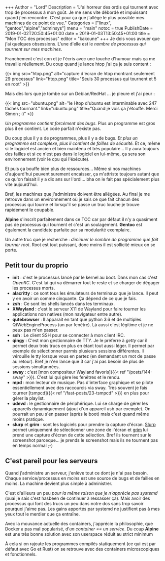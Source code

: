 +++
Author = "Lord"
Description = "J'ai horreur des ordis qui tournent avec trop de processus à mon goût. Je me sens vite débordé et impuissant quand j'en rencontre. C'est pour ça que j'allège le plus possible mes machines de ce point de vue."
Categories = ["linux", "gentoo","alpine","adminsys"]
menu = "main"
notoc = true
PublishDate = 2019-01-02T20:50:45+01:00
date = 2019-01-03T13:50:45+01:00
title = "Mon TOC des processus"
editor = "kakoune"
+++
Je dois vous avouer que j'ai quelques obsessions.
L'une d'elle est le *nombre de processus qui tournent sur mes machines*.

Franchement c'est con et je l'écris avec une touche d'humour mais ça me travaille réellement.
Du coup quand je lance htop j'ai ça je suis content :

{{< img src="htop.png" alt="capture d'écran de htop montrant seulement 29 processus" link="htop.png" title="Seuls 30 processus qui tournent et 5 en root" >}}

Mais dès lors que je tombe sur un Debian/RedHat … je pleure et j'ai peur :

{{< img src="ubuntu.png" alt="le Htop d'ubuntu est interminable avec 247 tâches tournant." link="ubuntu.png" title="Quand je vois ça j'étouffe. Merci Simon ;-)" >}}

*Un programme contient forcément des bugs.*
Plus un programme est gros plus il en contient.
Le code parfait n'existe pas.

Du coup plus il y a de programmes, plus il y a de bugs.
*Et plus un programme est complexe, plus il contient de failles de sécurité.*
Et ce, même si le logiciel est ancien et bien maintenu et très populaire…
Il y aura toujours des failles et si ce n'est pas dans le logiciel en lui-même, ça sera son environnement (voir le cpu qui l'éxécute).

Et puis ça bouffe bien plus de ressources…
Même si nos machines d'aujourd'hui peuvent surement encaisser, ça m'attriste toujours autant que ce qu'on faisait il y a dix ans sur l'ordi… bha on le fait pas spécialement plus vite aujourd'hui.

Bref, les machines que j'administre doivent être allégées.
Au final je me retrouve dans un environnement où je sais ce que fait chacun des processus qui tourne et lorsqu'il se passe un truc louche je trouve rapidement le coupable.

**Alpine** s'inscrit parfaitement dans ce TOC car par défaut il n'y a quasiment pas de processus qui tournent et c'est un soulagement.
**Gentoo** est également la candidate parfaite par sa modularité exemplaire.

Un autre truc que je recherche : *diminuer le nombre de programme que fait tourner root*.
Root est tout puissant, donc moins il est sollicité mieux on se porte.

## Petit tour du proprio

  - **init** : c'est le processus lancé par le kernel au boot. Dans mon cas c'est *OpenRC*. C'est lui qui va démarrer tout le reste et se charger de dégager les processus morts.
  - **alacritty** : ce sont tous les émulateurs de terminaux que je lance. Il peut y en avoir un comme cinquante. Ça dépend de ce que je fais.
  - **zsh** : Ce sont les shells lancés dans les terminaux.
  - **XWayland** : c'est le serveur X11 de Wayland pour faire tourner les applications non natives (mon navigateur entre autre).
  - **qutebrowser** : Il apparait en tant que python 3.6 et de multiples QtWebEngineProcess (un par fenêtre). Là aussi c'est légitime et je ne peux pas m'en passer.
  - **ssh** : Le client SSH pour se connecter à mon client IRC.
  - **qingy** : C'est mon gestionnaire de TTY. Je le préferre à *getty* car il permet deux trois trucs en plus en étant tout aussi léger. Il permet par exemple de sélectionner parmis plusieurs sessions différentes. Il vérouille le tty lorsque vous en partez (en demandant un mot de passe au retour). Bref je n'en lance que 3 car j'ai pas besoin de plus de sessions simultannées.
  - **sway** : c'est [mon compositeur Wayland favoris]({{< ref "/posts/144-sway" >}}). C'est lui qui gère les fenêtres et le rendu.
  - **mpd** : mon lecteur de musique. Pas d'interface graphique et se pilote essentiellement avec des raccourcis via sway. Très souvent je fais tourner [tsmpcd]({{< ref "/fast-posts/23-tsmpcd" >}}) en plus pour gérer la playlist.
  - **udevd** : le gestionnaire de périphérique. Lui se charge de gérer les appareils dynamiquement (ajout d'un appareil usb par exemple). On pourrait un peu s'en passer (après le boot) mais c'est quand même moins pratique.
  - **slurp** et **grim** : sont les logiciels pour prendre la capture d'écran. [Slurp](https://github.com/emersion/slurp) permet uniquement de sélectionner une zone de l'écran et [grim](https://github.com/emersion/grim) lui prend une capture d'écran de cette sélection. Bref ils tournent sur le screenshot parceque… je prends le screenshot mais ils ne tournent pas en temps normal ;-)

## C'est pareil pour les serveurs

Quand j'administre un serveur, j'enlève tout ce dont je n'ai pas besoin.
Chaque service/processus en moins est une source de bugs et de failles en moins.
La machine devient plus simple à administrer.

C'est d'ailleurs un peu *pour la même raison que je n'apprécie pas systemd* (ouai je sais c'est hasbeen de continuer à ressasser ça).
Mais avoir des processus qui font des trucs un peu dans notre dos sans trop savoir pourquoi j'aime pas.
Les gains apportés par systemd ne justifient pas à mes yeux tout le merdier que ça entraîne.

Avec la mouvance actuelle des containers, j'apprécie la philosophie, que Docker a pas mal popularisé, d'*un container == un service*.
Du coup **Alpine** est une très bonne solution avec son userspace réduit au strict minimum

À cela si on rajoute les programmes compilés statiquement (ce qui est par défaut avec Go et Rust) on se retrouve avec des containers microscopiques et fonctionnels.
